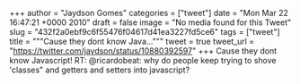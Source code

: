 
+++
author = "Jaydson Gomes"
categories = ["tweet"]
date = "Mon Mar 22 16:47:21 +0000 2010"
draft = false
image = "No media found for this Tweet"
slug = "432f2a0ebf9c6f55476f04617d41ea3227fd5ce6"
tags = ["tweet"]
title = """Cause they dont know Java..."""
tweet = true
tweet_url = "https://twitter.com/jaydson/status/10880392597"
+++
Cause they dont know Javascript! RT: @ricardobeat: why do people keep trying to shove 'classes" and getters and setters into javascript?
